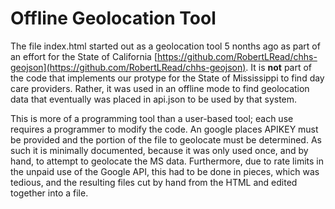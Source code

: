 # Offline Geolocation Tool

The file index.html started out as a geolocation tool 5 nonths ago as part of an
effort for the State of California [https://github.com/RobertLRead/chhs-geojson](https://github.com/RobertLRead/chhs-geojson).
It is **not** part of the code that implements
our protype for the State of Mississippi to find day care providers.  Rather,
it was used in an offline mode to find geolocation data that eventually was
placed in api.json to be used by that system.

This is more of a programming tool than a user-based tool; each use requires
a programmer to modify the code. An google places APIKEY must be provided
and the portion of the file to geolocate must be determined. As such it
is minimally documented, because it was only used once, and by hand,
to attempt to geolocate the MS data. Furthermore, due to rate limits
in the unpaid use of the Google API, this had to be done in pieces,
which was tedious, and the resulting files cut by hand from the
HTML and edited together into a file.
